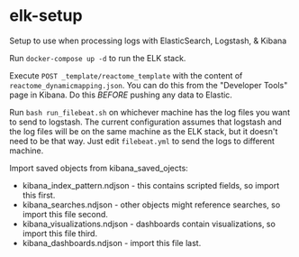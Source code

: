 # elk-setup
Setup to use when processing logs with ElasticSearch, Logstash, &amp; Kibana

Run `docker-compose up -d` to run the ELK stack.

Execute `POST _template/reactome_template` with the content of `reactome_dynamicmapping.json`. You can do this from the "Developer Tools" page in Kibana. Do this _BEFORE_ pushing any data to Elastic.

Run `bash run_filebeat.sh` on whichever machine has the log files you want to send to logstash. The current configuration assumes that logstash and the log files will be on the same machine as the ELK stack, but it doesn't need to be that way. Just edit `filebeat.yml` to send the logs to different machine.

Import saved objects from kibana_saved_ojects:
 - kibana_index_pattern.ndjson - this contains scripted fields, so import this first.
 - kibana_searches.ndjson - other objects might reference searches, so import this file second.
 - kibana_visualizations.ndjson - dashboards contain visualizations, so import this file third.
 - kibana_dashboards.ndjson - import this file last.
